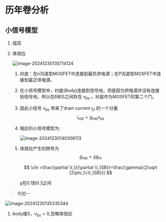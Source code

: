 # 历年卷分析

## 小信号模型

1. 组态

2. 体效应

   ![image-20241230135714124](https://silicon-050814-1325511652.cos.ap-shanghai.myqcloud.com/undefinedimage-20241230135714124.png?imageSlim)

   1. 衬底：在n沟道型MOSFET中连接到最负供电源；在P沟道型MOSFET中连接到最正供电源。

   2. 在小信号模型中，衬底(Body)连接到信号地，但是因为供电源并没有连接到信号地，所以在B和S之间存在 $v_{bs}$ 。衬底作为MOSFET的第二个门。

   3. 因此小信号 $v_{bs}$  带来了drain current $i_{D}$ 的一个分量
      $$
      i_{mD}=g_{mb}v_{bs}
      $$

   4. 相应的小信号模型为:

      ![image-20241230140306113](https://silicon-050814-1325511652.cos.ap-shanghai.myqcloud.com/undefinedimage-20241230140306113.png?imageSlim)

   5. 体效应产生的跨导为
      $$
      g_{mb}=\chi g_m
      $$

      $$
      \chi =\frac{\partial V_t}{\partial V_{SB}}=\frac{\gamma}{2\sqrt {2\phi_f+V_{SB}}}
      $$

      $\chi$在0.1到0.3之间



> 例题一





![image-20241230135335344](https://silicon-050814-1325511652.cos.ap-shanghai.myqcloud.com/undefinedimage-20241230135335344.png?imageSlim)

1. body接S，$v_{bs}=0$,忽略体效应